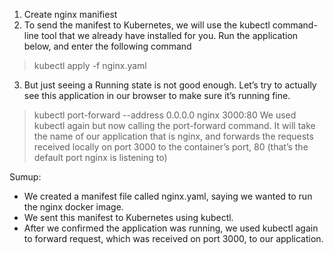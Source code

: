 1. Create nginx manifiest
2. To send the manifest to Kubernetes, we will use the kubectl command-line tool that we already have installed for you.
Run the application below, and enter the following command
> kubectl apply -f nginx.yaml
3. But just seeing a Running state is not good enough. Let’s try to actually see this application in our browser to make sure it’s running fine.
> kubectl port-forward --address 0.0.0.0 nginx 3000:80 
We used kubectl again but now calling the port-forward command. It will take the name of our application that is nginx, and forwards the requests received locally on port 3000 to the container’s port, 80 (that’s the default port nginx is listening to)


Sumup:
- We created a manifest file called nginx.yaml, saying we wanted to run the nginx docker image.
- We sent this manifest to Kubernetes using kubectl.
- After we confirmed the application was running, we used kubectl again to forward request, which was received on port 3000, to our application.
